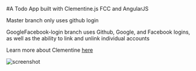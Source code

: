 #A Todo App built with Clementine.js FCC and AngularJS

Master branch only uses github login

GoogleFacebook-login branch uses Github, Google, and Facebook logins, as well as the ability to link and unlink individual accounts


Learn more about Clementine [here](https://github.com/johnstonbl01/clementinejs-fcc)

![screenshot](https://dl.dropboxusercontent.com/u/21809793/ClementineFCC-angular-todo.png)
